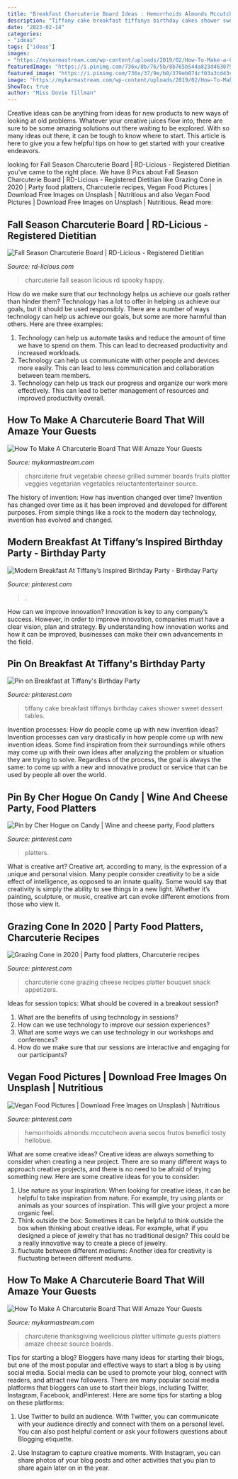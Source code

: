 ```yaml
---
title: "Breakfast Charcuterie Board Ideas : Hemorrhoids Almonds Mccutcheon Avena Secos Frutos Benefici Tosty Hellobue"
description: "Tiffany cake breakfast tiffanys birthday cakes shower sweet dessert tables"
date: "2023-02-14"
categories:
- "ideas"
tags: ["ideas"]
images:
- "https://mykarmastream.com/wp-content/uploads/2019/02/How-To-Make-a-Charcuterie-Board-10.jpg"
featuredImage: "https://i.pinimg.com/736x/8b/76/5b/8b765b544a823d463079a0d96a23a005--breakfast-at-tiffanys-cake-ideas-tiffany-cakes.jpg"
featured_image: "https://i.pinimg.com/736x/37/9e/b0/379eb074cf03a3cd43cdda0165056be6.jpg"
image: "https://mykarmastream.com/wp-content/uploads/2019/02/How-To-Make-a-Charcuterie-Board-2.jpg"
ShowToc: true
author: "Miss Dovie Tillman"
---
```



Creative ideas can be anything from ideas for new products to new ways of looking at old problems. Whatever your creative juices flow into, there are sure to be some amazing solutions out there waiting to be explored. With so many ideas out there, it can be tough to know where to start. This article is here to give you a few helpful tips on how to get started with your creative endeavors.

	

		
looking for Fall Season Charcuterie Board | RD-Licious - Registered Dietitian you've came to the right place. We have 8 Pics about Fall Season Charcuterie Board | RD-Licious - Registered Dietitian like Grazing Cone in 2020 | Party food platters, Charcuterie recipes, Vegan Food Pictures | Download Free Images on Unsplash | Nutritious and also Vegan Food Pictures | Download Free Images on Unsplash | Nutritious. Read more:
		
    
## Fall Season Charcuterie Board | RD-Licious - Registered Dietitian

<img loading=lazy src="https://www.rd-licious.com/wp-content/uploads/2020/10/DSC_9906.jpg" onerror="this.onerror=null;this.src='https://tse3.mm.bing.net/th?id=OIP.b6aXzbK9ERaBPvUuejiW3gHaLG&amp;pid=15.1';" alt="Fall Season Charcuterie Board | RD-Licious - Registered Dietitian">

_Source: rd-licious.com_

>charcuterie fall season licious rd spooky happy. 

	

How do we make sure that our technology helps us achieve our goals rather than hinder them?
Technology has a lot to offer in helping us achieve our goals, but it should be used responsibly. There are a number of ways technology can help us achieve our goals, but some are more harmful than others. Here are three examples: 
1. Technology can help us automate tasks and reduce the amount of time we have to spend on them. This can lead to decreased productivity and increased workloads. 
2. Technology can help us communicate with other people and devices more easily. This can lead to less communication and collaboration between team members. 
3. Technology can help us track our progress and organize our work more effectively. This can lead to better management of resources and improved productivity overall.

    
## How To Make A Charcuterie Board That Will Amaze Your Guests

<img loading=lazy src="https://mykarmastream.com/wp-content/uploads/2019/02/How-To-Make-a-Charcuterie-Board-10.jpg" onerror="this.onerror=null;this.src='https://tse3.mm.bing.net/th?id=OIP.qVgWYZtMromXSvtsovaUbgHaLF&amp;pid=15.1';" alt="How To Make A Charcuterie Board That Will Amaze Your Guests">

_Source: mykarmastream.com_

>charcuterie fruit vegetable cheese grilled summer boards fruits platter veggies vegetarian vegetables reluctantentertainer source. 

	

The history of invention: How has invention changed over time?
Invention has changed over time as it has been improved and developed for different purposes. From simple things like a rock to the modern day technology, invention has evolved and changed.

    
## Modern Breakfast At Tiffany’s Inspired Birthday Party - Birthday Party

<img loading=lazy src="https://i.pinimg.com/736x/27/92/16/279216cadb3b22685c5c659579bfdcd8.jpg" onerror="this.onerror=null;this.src='https://tse1.mm.bing.net/th?id=OIP.2WF-Opo7G9ij0wdpju5F1QHaLH&amp;pid=15.1';" alt="Modern Breakfast At Tiffany’s Inspired Birthday Party - Birthday Party">

_Source: pinterest.com_

>. 

	

How can we improve innovation?
Innovation is key to any company’s success. However, in order to improve innovation, companies must have a clear vision, plan and strategy. By understanding how innovation works and how it can be improved, businesses can make their own advancements in the field.

    
## Pin On Breakfast At Tiffany&#039;s Birthday Party

<img loading=lazy src="https://i.pinimg.com/736x/8b/76/5b/8b765b544a823d463079a0d96a23a005--breakfast-at-tiffanys-cake-ideas-tiffany-cakes.jpg" onerror="this.onerror=null;this.src='https://tse4.mm.bing.net/th?id=OIP.mchTj-XtB1nGWweW11whvQHaJ3&amp;pid=15.1';" alt="Pin on Breakfast at Tiffany&#039;s Birthday Party">

_Source: pinterest.com_

>tiffany cake breakfast tiffanys birthday cakes shower sweet dessert tables. 

	

Invention processes: How do people come up with new invention ideas?
Invention processes can vary drastically in how people come up with new invention ideas. Some find inspiration from their surroundings while others may come up with their own ideas after analyzing the problem or situation they are trying to solve. Regardless of the process, the goal is always the same: to come up with a new and innovative product or service that can be used by people all over the world.

    
## Pin By Cher Hogue On Candy | Wine And Cheese Party, Food Platters

<img loading=lazy src="https://i.pinimg.com/736x/59/06/3c/59063cc326019c78a2e56b3fb9748559.jpg" onerror="this.onerror=null;this.src='https://tse4.mm.bing.net/th?id=OIP.zWbsGZnesQ2Ga8_deVg0EAHaLi&amp;pid=15.1';" alt="Pin by Cher Hogue on Candy | Wine and cheese party, Food platters">

_Source: pinterest.com_

>platters. 

	

What is creative art?
Creative art, according to many, is the expression of a unique and personal vision. Many people consider creativity to be a side effect of intelligence, as opposed to an innate quality. Some would say that creativity is simply the ability to see things in a new light. Whether it’s painting, sculpture, or music, creative art can evoke different emotions from those who view it.

    
## Grazing Cone In 2020 | Party Food Platters, Charcuterie Recipes

<img loading=lazy src="https://i.pinimg.com/736x/37/9e/b0/379eb074cf03a3cd43cdda0165056be6.jpg" onerror="this.onerror=null;this.src='https://tse1.mm.bing.net/th?id=OIP.SZWwgc57c-agLSJle_dovgHaGw&amp;pid=15.1';" alt="Grazing Cone in 2020 | Party food platters, Charcuterie recipes">

_Source: pinterest.com_

>charcuterie cone grazing cheese recipes platter bouquet snack appetizers. 

	

Ideas for session topics: What should be covered in a breakout session?
1. What are the benefits of using technology in sessions? 
2. How can we use technology to improve our session experiences? 
3. What are some ways we can use technology in our workshops and conferences? 
4. How do we make sure that our sessions are interactive and engaging for our participants?

    
## Vegan Food Pictures | Download Free Images On Unsplash | Nutritious

<img loading=lazy src="https://i.pinimg.com/736x/1e/79/9d/1e799df4373b3450a9fff892b0790165.jpg" onerror="this.onerror=null;this.src='https://tse2.mm.bing.net/th?id=OIP.Z7iQ0n7_jf8GNlpQzATglgHaKz&amp;pid=15.1';" alt="Vegan Food Pictures | Download Free Images on Unsplash | Nutritious">

_Source: pinterest.com_

>hemorrhoids almonds mccutcheon avena secos frutos benefici tosty hellobue. 

	

What are some creative ideas?
Creative ideas are always something to consider when creating a new project. There are so many different ways to approach creative projects, and there is no need to be afraid of trying something new. Here are some creative ideas for you to consider: 
1. Use nature as your inspiration: When looking for creative ideas, it can be helpful to take inspiration from nature. For example, try using plants or animals as your sources of inspiration. This will give your project a more organic feel. 
2. Think outside the box: Sometimes it can be helpful to think outside the box when thinking about creative ideas. For example, what if you designed a piece of jewelry that has no traditional design? This could be a really innovative way to create a piece of jewelry. 
3. fluctuate between different mediums: Another idea for creativity is fluctuating between different mediums.

    
## How To Make A Charcuterie Board That Will Amaze Your Guests

<img loading=lazy src="https://mykarmastream.com/wp-content/uploads/2019/02/How-To-Make-a-Charcuterie-Board-2.jpg" onerror="this.onerror=null;this.src='https://tse4.mm.bing.net/th?id=OIP.88Ro7m3YN6FkMGc2ymXa0wHaLH&amp;pid=15.1';" alt="How To Make A Charcuterie Board That Will Amaze Your Guests">

_Source: mykarmastream.com_

>charcuterie thanksgiving weelicious platter ultimate guests platters amaze cheese source boards. 

	

Tips for starting a blog?
Bloggers have many ideas for starting their blogs, but one of the most popular and effective ways to start a blog is by using social media. Social media can be used to promote your blog, connect with readers, and attract new followers. There are many popular social media platforms that bloggers can use to start their blogs, including Twitter, Instagram, Facebook, andPinterest. Here are some tips for starting a blog on these platforms:
1. Use Twitter to build an audience. With Twitter, you can communicate with your audience directly and connect with them on a personal level. You can also post helpful content or ask your followers questions about Blogging etiquette.

2. Use Instagram to capture creative moments. With Instagram, you can share photos of your blog posts and other activities that you plan to share again later on in the year.

